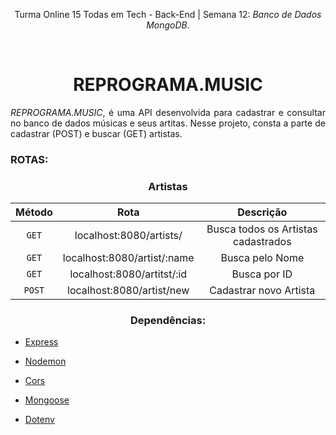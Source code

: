 <div align = "center">
    
Turma Online 15 Todas em Tech - Back-End | Semana 12: *Banco de Dados MongoDB*. 

    
</div>


<br>

<div align = "center">

# REPROGRAMA.MUSIC


</div>

<div align = "justify">

*REPROGRAMA.MUSIC*, é uma API desenvolvida para cadastrar e consultar no banco de dados músicas e seus artitas. Nesse projeto, consta a parte de cadastrar (POST) e buscar (GET) artistas.

</div>

###  ROTAS: 

### <div align = "center"> Artistas </div>

<div align = "center">

|  Método  |                  Rota                       |                                Descrição                     |
| :------: | :-------------------------------------:     | :-------------------------------------------------------:    |
|  `GET`   | localhost:8080/artists/ |         Busca todos os Artistas cadastrados|
|  `GET`   | localhost:8080/artist/:name    |                                      Busca pelo Nome           |
|  `GET`   | localhost:8080/artitst/:id    |                                      Busca por ID            |
|  `POST`   | localhost:8080/artist/new |         Cadastrar novo Artista|

###  Dependências:

<div align = "justify">

- [Express](https://www.npmjs.com/package/express)<br>

- [Nodemon](https://www.npmjs.com/package/nodemon)<br>

- [Cors](https://www.npmjs.com/package/cors)<br>

- [Mongoose](https://www.npmjs.com/package/mongoose)<br>

- [Dotenv](https://www.npmjs.com/package/dotenv)
</div>
<br>
</div>

